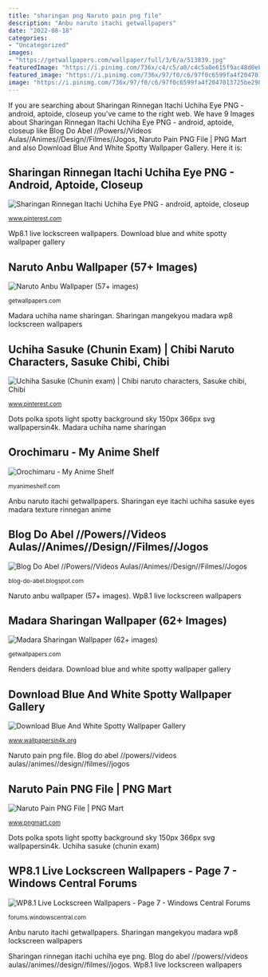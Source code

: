 ```yaml
---
title: "sharingan png Naruto pain png file"
description: "Anbu naruto itachi getwallpapers"
date: "2022-08-18"
categories:
- "Uncategorized"
images:
- "https://getwallpapers.com/wallpaper/full/3/6/a/513839.jpg"
featuredImage: "https://i.pinimg.com/736x/c4/c5/a0/c4c5a0e615f9ac48d0eb2b3bb4bd7de4.jpg"
featured_image: "https://i.pinimg.com/736x/97/f0/c6/97f0c6599fa4f2047013725be2985211.jpg"
image: "https://i.pinimg.com/736x/97/f0/c6/97f0c6599fa4f2047013725be2985211.jpg"
---
```


If you are searching about Sharingan Rinnegan Itachi Uchiha Eye PNG - android, aptoide, closeup you've came to the right web. We have 9 Images about Sharingan Rinnegan Itachi Uchiha Eye PNG - android, aptoide, closeup like Blog Do Abel //Powers//Videos Aulas//Animes//Design//Filmes//Jogos, Naruto Pain PNG File | PNG Mart and also Download Blue And White Spotty Wallpaper Gallery. Here it is:

## Sharingan Rinnegan Itachi Uchiha Eye PNG - Android, Aptoide, Closeup

![Sharingan Rinnegan Itachi Uchiha Eye PNG - android, aptoide, closeup](https://i.pinimg.com/736x/97/f0/c6/97f0c6599fa4f2047013725be2985211.jpg "Uchiha sasuke (chunin exam)")

<small>www.pinterest.com</small>

Wp8.1 live lockscreen wallpapers. Download blue and white spotty wallpaper gallery

## Naruto Anbu Wallpaper (57+ Images)

![Naruto Anbu Wallpaper (57+ images)](https://getwallpapers.com/wallpaper/full/1/c/c/258616.jpg "Sasuke sharingan marcinha20 chunin desenho boneco gangsters mavii exam sarada obtiens chineses inlove fofa uzumaki susanoo personnages sasuk tochter")

<small>getwallpapers.com</small>

Madara uchiha name sharingan. Sharingan mangekyou madara wp8 lockscreen wallpapers

## Uchiha Sasuke (Chunin Exam) | Chibi Naruto Characters, Sasuke Chibi, Chibi

![Uchiha Sasuke (Chunin exam) | Chibi naruto characters, Sasuke chibi, Chibi](https://i.pinimg.com/736x/c4/c5/a0/c4c5a0e615f9ac48d0eb2b3bb4bd7de4.jpg "Uchiha sasuke (chunin exam)")

<small>www.pinterest.com</small>

Dots polka spots light spotty background sky 150px 366px svg wallpapersin4k. Madara uchiha name sharingan

## Orochimaru - My Anime Shelf

![Orochimaru - My Anime Shelf](https://myanimeshelf.com/upload/dynamic/2011-01/13/naruto_687942.jpg "Uchiha sasuke (chunin exam)")

<small>myanimeshelf.com</small>

Anbu naruto itachi getwallpapers. Sharingan eye itachi uchiha sasuke eyes madara texture rinnegan anime

## Blog Do Abel //Powers//Videos Aulas//Animes//Design//Filmes//Jogos

![Blog Do Abel //Powers//Videos Aulas//Animes//Design//Filmes//Jogos](http://1.bp.blogspot.com/-NlBAPM2SGiY/Tm6upjgrsXI/AAAAAAAAAnU/aAj_sr7oErk/s1600/8455_render_Naruto_Sage.png "Dots polka spots light spotty background sky 150px 366px svg wallpapersin4k")

<small>blog-do-abel.blogspot.com</small>

Naruto anbu wallpaper (57+ images). Wp8.1 live lockscreen wallpapers

## Madara Sharingan Wallpaper (62+ Images)

![Madara Sharingan Wallpaper (62+ images)](https://getwallpapers.com/wallpaper/full/3/6/a/513839.jpg "Sharingan rinnegan itachi uchiha eye png")

<small>getwallpapers.com</small>

Renders deidara. Download blue and white spotty wallpaper gallery

## Download Blue And White Spotty Wallpaper Gallery

![Download Blue And White Spotty Wallpaper Gallery](http://www.wallpapersin4k.org/wp-content/uploads/2017/04/Blue-And-White-Spotty-Wallpaper-23.svg "Orochimaru naruto less character anime")

<small>www.wallpapersin4k.org</small>

Naruto pain png file. Blog do abel //powers//videos aulas//animes//design//filmes//jogos

## Naruto Pain PNG File | PNG Mart

![Naruto Pain PNG File | PNG Mart](https://www.pngmart.com/files/3/Naruto-Pain-PNG-File.png "Madara sharingan wallpaper (62+ images)")

<small>www.pngmart.com</small>

Dots polka spots light spotty background sky 150px 366px svg wallpapersin4k. Uchiha sasuke (chunin exam)

## WP8.1 Live Lockscreen Wallpapers - Page 7 - Windows Central Forums

![WP8.1 Live Lockscreen Wallpapers - Page 7 - Windows Central Forums](https://forums.windowscentral.com/attachments/windows-phone-8-1/73669d1406585005t-madara-uchiha-eternal-mangekyou-sharingan-contacts-mangeky-sharingan.jpg "Naruto pain png file")

<small>forums.windowscentral.com</small>

Anbu naruto itachi getwallpapers. Sharingan mangekyou madara wp8 lockscreen wallpapers

Sharingan rinnegan itachi uchiha eye png. Blog do abel //powers//videos aulas//animes//design//filmes//jogos. Wp8.1 live lockscreen wallpapers
